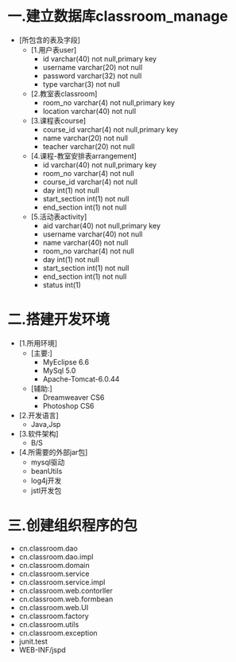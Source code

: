 # 一.建立数据库classroom_manage
* [所包含的表及字段]
    * [1.用户表user]
        * id                varchar(40) not null,primary key
        * username          varchar(20) not null
        * password          varchar(32) not null
        * type              varchar(3) not null
    * [2.教室表classroom]
        * room_no           varchar(4) not null,primary key
        * location          varchar(40) not null
    * [3.课程表course]
        * course_id         varchar(4) not null,primary key
        * name              varchar(20) not null
        * teacher           varchar(20) not null
    * [4.课程-教室安排表arrangement]
        * id                varchar(40) not null,primary key
        * room_no           varchar(4) not null
        * course_id         varchar(4) not null
        * day               int(1) not null
        * start_section     int(1) not null
        * end_section       int(1) not null
    * [5.活动表activity]
        * aid               varchar(40) not null,primary key
        * username			varchar(40) not null
        * name              varchar(40) not null
        * room_no           varchar(4) not null
        * day               int(1) not null
        * start_section     int(1) not null
        * end_section       int(1) not null
        * status            int(1)
            
# 二.搭建开发环境
* [1.所用环境]
    * [主要:]
        * MyEclipse 6.6
        * MySql 5.0
        * Apache-Tomcat-6.0.44
    * [辅助:]
        * Dreamweaver CS6
        * Photoshop CS6
* [2.开发语言]
    * Java,Jsp
* [3.软件架构]
    * B/S
* [4.所需要的外部jar包]
    * mysql驱动
    * beanUtils
    * log4j开发
    * jstl开发包
    
# 三.创建组织程序的包  
* cn.classroom.dao
* cn.classroom.dao.impl
* cn.classroom.domain
* cn.classroom.service
* cn.classroom.service.impl
* cn.classroom.web.contorller
* cn.classroom.web.formbean
* cn.classroom.web.UI
* cn.classroom.factory
* cn.classroom.utils
* cn.classroom.exception
* junit.test
* WEB-INF/jspd
